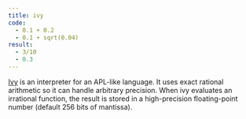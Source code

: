```yaml
---
title: ivy
code: 
  - 0.1 + 0.2
  - 0.1 + sqrt(0.04)
result: 
  - 3/10
  - 0.3
---
```


[Ivy][1] is an interpreter for an APL-like language. It uses exact rational arithmetic so it can handle arbitrary precision. When ivy evaluates an irrational function, the result is stored in a high-precision floating-point number (default 256 bits of mantissa).

[1]: https://pkg.go.dev/robpike.io/ivy
